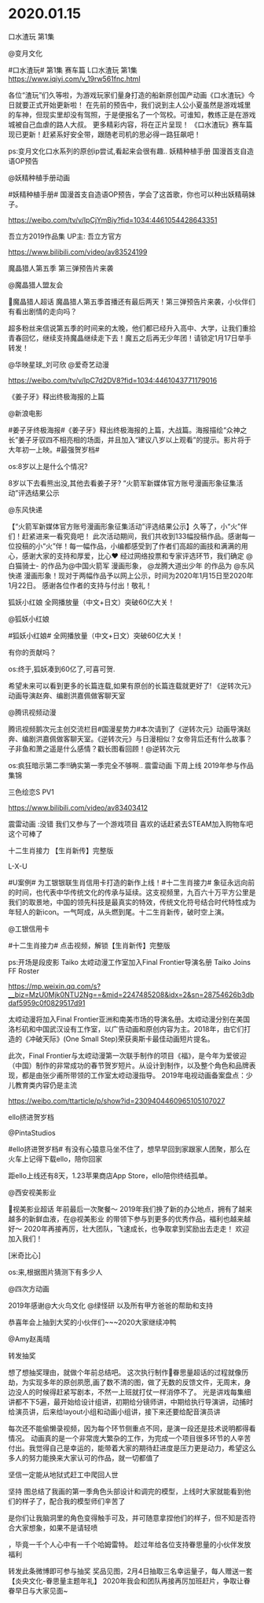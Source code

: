 # 2020.01.15


口水渣玩 第1集

@变月文化                            

#口水渣玩# 第1集 赛车篇  L口水渣玩 第1集
https://www.iqiyi.com/v_19rw561fnc.html

各位“渣玩”们久等啦，为游戏玩家们量身打造的船新原创国产动画《口水渣玩》今日就要正式开始更新啦！
在先前的预告中，我们说到主人公小夏虽然是游戏城里的车神，但现实里却没有驾照，于是便报名了一个驾校。可谁知，教练正是在游戏城被自己血虐的路人大叔。
更多精彩内容，将在正片呈现！
《口水渣玩》赛车篇现已更新！赶紧系好安全带，跟随老司机的思必得一路狂飙吧！

ps:变月文化口水系列的原创ip尝试,看起来会很有趣..
妖精种植手册  国漫首支自造语OP预告

@妖精种植手册动画                            

#妖精种植手册# 国漫首支自造语OP预告，学会了这首歌，你也可以种出妖精萌妹子。

https://weibo.com/tv/v/IpCjYmBiy?fid=1034:4461054428643351

 吾立方2019作品集 UP主: 吾立方官方

https://www.bilibili.com/video/av83524199

魔晶猎人第五季 第三弹预告片来袭

@魔晶猎人盟友会                            

魔晶猎人超话 魔晶猎人第五季首播还有最后两天！第三弹预告片来袭，小伙伴们有看出剧情的走向吗？

超多粉丝来信说第五季的时间来的太晚，他们都已经升入高中、大学，让我们重拾青春回忆，继续支持魔晶继续走下去！魔五之后再无少年团！请锁定1月17日举手转发！

@华映星球_刘可欣 @爱奇艺动漫

https://weibo.com/tv/v/IpC7d2DV8?fid=1034:4461043771179016

《姜子牙》释出终极海报的上篇

@新浪电影                            

#姜子牙终极海报#《姜子牙》释出终极海报的上篇，大战篇。海报描绘“众神之长”姜子牙驭四不相亮相的场面，并且加入“建议八岁以上观看”的提示。影片将于大年初一上映。#最强贺岁档# 

os:8岁以上是什么个情况?

8岁以下去看熊出没,其他去看姜子牙?
“火箭军新媒体官方账号漫画形象征集活动”评选结果公示

@东风快递                            

【“火箭军新媒体官方账号漫画形象征集活动”评选结果公示】久等了，小“火”伴们！赶紧进来一看究竟吧！
此次活动期间，我们共收到133幅投稿作品。感谢每一位投稿的小“火”伴！每一幅作品，小编都感受到了作者们高超的画技和满满的用心，感谢大家的支持和厚爱，比心♥
经过网络投票和专家评选环节，我们确定 @白猫骑士- 的作品为@中国火箭军 漫画形象， @龙腾大道出少年 的作品为 @东风快递 漫画形象！现对于两幅作品予以网上公示，时间为2020年1月15日至2020年1月22日。
感谢各位作者的支持与付出！敬礼！


狐妖小红娘  全网播放量（中文+日文）突破60亿大关！

@狐妖小红娘                            

#狐妖小红娘# 全网播放量（中文+日文）突破60亿大关！

有你的贡献吗？

os:终于,狐妖凑到60亿了,可喜可贺.

希望未来可以看到更多的长篇连载,如果有原创的长篇连载就更好了!
《逆转次元》动画导演赵奔、编剧洪嘉佩做客聊天室

@腾讯视频动漫  

腾讯视频鹅次元主创交流栏目#国漫星势力#本次请到了《逆转次元》动画导演赵奔、编剧洪嘉佩做客聊天室。《逆转次元》与日漫相似？女帝背后还有什么故事？子非鱼和萧之遥是什么感情？戳长图看回顾！@逆转次元                                                            

os:疯狂暗示第二季!!确实第一季完全不够啊..
震雷动画  下周上线 2019年参与作品集锦


三色绘恋S PV1

https://www.bilibili.com/video/av83403412

震雷动画 :没错 我们又参与了一个游戏项目 喜欢的话赶紧去STEAM加入购物车吧 这个可棒了


十二生肖接力 【生肖新传】完整版

L-X-U  

#U案例# 为工银银联生肖信用卡打造的新作上线！#十二生肖接力# 象征永远向前的时间，也代表中华传统文化的传承与延续。这支视频里，九百六十万平方公里是我们的取景地，中国的领先科技是最真实的特效，传统文化符号结合时代特性成为年轻人的新icon。一气呵成，从头燃到尾。十二生肖新传，破时空上演。

@工银信用卡                            

#十二生肖接力# 点击视频，解锁【生肖新传】完整版

ps:开场是段皮影
Taiko 太崆动漫工作室加入Final Frontier导演名册 Taiko Joins FF Roster

https://mp.weixin.qq.com/s?__biz=MzU0Mjk0NTU2Ng==&mid=2247485208&idx=2&sn=28754626b3dbdaf5959c0f0829517d91

太崆动漫将加入Final Frontier亚洲和南美市场的导演名册。太崆动漫分别在美国洛杉矶和中国武汉设有工作室，以广告动画和原创内容为主。2018年，由它们打造的《冲破天际》(One Small Step)荣获奥斯卡最佳动画短片提名。 

此次，Final Frontier与太崆动漫第一次联手制作的项目《福》，是今年为爱彼迎（中国）制作的非常成功的春节贺岁短片。从设计到制作，以及整个角色和品牌表现，都是由张少甫所带领的工作室太崆动漫指导。
2019年电视动画备案盘点：少儿教育类内容仍是主流

https://weibo.com/ttarticle/p/show?id=2309404460965105107027

ello挤进贺岁档

@PintaStudios                            

#ello挤进贺岁档# 有没有心猿意马坐不住了，想早早回到家跟家人团聚，那么在火车上记得下载ello，陪你回家

距ello上线还有8天，1.23苹果商店App Store，ello陪你终结孤单。


@西安视美影业                            

视美影业超话
年前最后一次聚餐～
2019年我们换了新的办公地点，拥有了越来越多的新鲜血液，在@视美影业 的带领下参与到更多的优秀作品，福利也越来越好～
2020年再接再厉，壮大团队，飞速成长，也争取拿到奖励出去走走！
                          欢迎加入我们！

[米奇比心]

os:来,根据图片猜测下有多少人

@四次方动画                            

2019年感谢@大火鸟文化 @绿怪研 以及所有甲方爸爸的帮助和支持

恭喜年会上抽到大奖的小伙伴们~~~2020大家继续冲鸭



@Amy赵禹晴

转发抽奖

想了想抽奖理由，就做个年前总结吧。
这次执行制作眷思量超话的过程就像历劫，为实现多年的原创夙愿,画了数不清的图，做了无数的反馈文件，无周末，身边没人的时候得赶紧写剧本，不然一上班就打仗一样消停不了。
光是讲戏每集细讲都不下5遍，最开始给设计组讲，初期给分镜师讲，中期给执行导演讲，动捕时给演员讲，后来给layout小组和动画小组讲，接下来还要给配音演员讲

每次还不能偷懒录视频，因为每个环节侧重点不同，是演一段还是技术说明都得看情况。
动画真的是一个非常庞大繁杂的工作，为完成一个项目很多环节的人辛苦付出。我觉得自己是幸运的，能带着大家的期待赶进度是压力更是动力，希望这么多人的努力能换来大家认可的作品，就一切都值了

坚信一定能从地狱式赶工中爬回人世

坚持
图总结了我画的第一季角色头部设计和调完的模型，上线时大家就能看到他们的样子了，配合我的模型师们辛苦了

是你们让我脑洞里的角色变得触手可及，并可随意拿捏他们的样子，但不知是否符合大家想象，如果不是请轻喷

，毕竟一千个人心中有一千个哈姆雷特。
趁过年给各位支持眷思量的小伙伴发放福利

转发此条微博即可参与抽奖
奖品见图，2月4日抽取三名幸运量子，每人赠送一套【炎央文化-眷思量主题年礼】
2020年我会和团队再接再厉加班赶片，争取让眷眷早日与大家见面~



